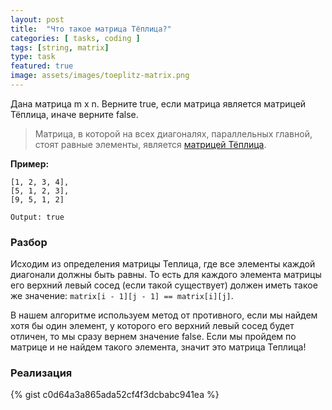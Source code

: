 ```yaml
---
layout: post
title:  "Что такое матрица Тёплица?"
categories: [ tasks, coding ]
tags: [string, matrix]
type: task
featured: true
image: assets/images/toeplitz-matrix.png
---
```

Дана матрица m x n. Верните true, если матрица является матрицей Тёплица, иначе верните false.

> Матрица, в которой на всех диагоналях, параллельных главной, стоят равные элементы, является [матрицей Тёплица](https://ru.wikipedia.org/wiki/%D0%9C%D0%B0%D1%82%D1%80%D0%B8%D1%86%D0%B0_%D0%A2%D1%91%D0%BF%D0%BB%D0%B8%D1%86%D0%B0).

**Пример:**
```
[1, 2, 3, 4],
[5, 1, 2, 3],
[9, 5, 1, 2]

Output: true
```

### Разбор
Исходим из определения матрицы Теплица, где все элементы каждой диагонали должны быть равны. То есть для каждого элемента матрицы его верхний левый сосед (если такой существует) должен иметь такое же значение: `matrix[i - 1][j - 1] == matrix[i][j]`.

В нашем алгоритме используем метод от противного, если мы найдем хотя бы один элемент, у которого его верхний левый сосед будет отличен, то мы сразу вернем значение false. Если мы пройдем по матрице и не найдем такого элемента, значит это матрица Теплица!

### Реализация
{% gist c0d64a3a865ada52cf4f3dcbabc941ea %}